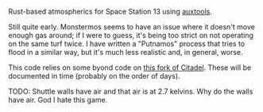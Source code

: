 Rust-based atmospherics for Space Station 13 using [auxtools](https://github.com/willox/auxtools).

Still quite early. Monstermos seems to have an issue where it doesn't move enough gas around; if I were to guess, it's being too strict on not operating on the same turf twice. I have written a "Putnamos" process that tries to flood in a similar way, but it's much less realistic and, in general, worse.

This code relies on some byond code on [this fork of Citadel](https://github.com/Putnam3145/Citadel-Station-13/tree/auxtools-atmos). These will be documented in time (probably on the order of days).

TODO:
Shuttle walls have air and that air is at 2.7 kelvins. Why do the walls have air. God I hate this game.
